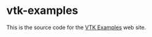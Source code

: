# vtk-examples

This is the source code for the [VTK Examples](https://examples.vtk.org/site/) web site.
